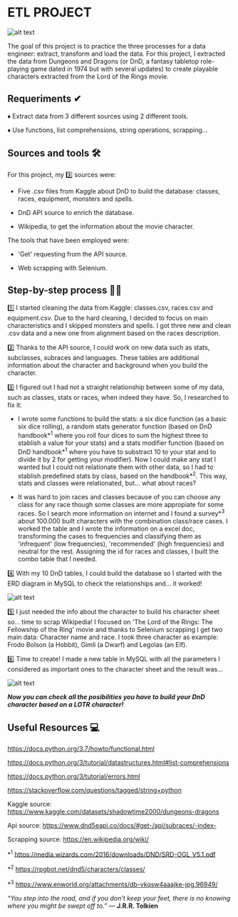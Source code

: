 # ETL PROJECT


![alt text](https://github.com/jquintanac/PROY-ETL/blob/main/img/banner3.jpg?raw=true)

The goal of this project is to practice the three processes for a data engineer: extract, transform and load the data. For this project, I extracted the data from Dungeons and Dragons (or DnD, a fantasy tabletop role-playing game dated in 1974 but with several updates) to create playable characters extracted from the Lord of the Rings movie.

## Requeriments ✔

♦ Extract data from 3 different sources using 2 different tools.
    
♦ Use functions, list comprehensions, string operations, scrapping...
    
## Sources and tools 🛠
    
For this project, my 3️⃣ sources were:
    
- Five .csv files from Kaggle about DnD to build the database: classes, races, equipment, monsters and spells. 
    
- DnD API source to enrich the database.
    
- Wikipedia, to get the information about the movie character.

The tools that have been employed were:
    
- 'Get' requesting from the API source.
    
- Web scrapping with Selenium.
    
    
## Step-by-step process 🏃‍♂️
    

1️⃣ I started cleaning the data from Kaggle: classes.csv, races.csv and equipment.csv. Due to the hard cleaning, I decided to focus on main characteristics and I skipped monsters and spells. I got three new and clean .csv data and a new one from alignment based on the races description.
    
2️⃣ Thanks to the API source, I could work on new data such as stats, subclasses, subraces and languages. These tables are additional information about the character and background when you build the character.
    
3️⃣ I figured out I had not a straight relationship between some of my data, such as classes, stats or races, when indeed they have. So, I researched to fix it:
    
- I wrote some functions to build the stats: a six dice function (as a basic six dice rolling), a random stats generator function (based on DnD handbook*<sup>1</sup> where you roll four dices to sum the highest three to stablish a value for your stats) and a stats modifier function (based on DnD handbook*<sup>1</sup> where you have to substract 10 to your stat and to divide it by 2 for getting your modifier). Now I could make any stat I wanted but I could not relationate them with other data, so I had to stablish predefined stats by class, based on the handbook*<sup>2</sup>. This way, stats and classes were relationated, but... what about races?
    
- It was hard to join races and classes because of you can choose any class for any race though some classes are more appropiate for some races. So I search more information on internet and I found a survey*<sup>3</sup> about 100.000 built characters with the combination class/race cases. I worked the table and I wrote the information on a excel doc, transforming the cases to frequencies and classifying them as 'infrequent' (low frequencies), 'recommended' (high frequencies) and neutral for the rest. Assigning the id for races and classes, I built the combo table that I needed.
    
4️⃣ With my 10 DnD tables, I could build the database so I started with the ERD diagram in MySQL to check the relationships and... it worked! 
    
![alt text](https://github.com/jquintanac/PROY-ETL/blob/main/img/EDR.png?raw=true)
    
5️⃣ I just needed the info about the character to build his character sheet so... time to scrap Wikipedia! I focused on 'The Lord of the Rings: The Fellowship of the Ring' movie and thanks to Selenium scrapping I get two main data: Character name and race. I took three character as example: Frodo Bolson (a Hobbit), Gimli (a Dwarf) and Legolas (an Elf). 

6️⃣ Time to create! I made a new table in MySQL with all the parameters I considered as important ones to the character sheet and the result was...
    
![alt text](https://github.com/jquintanac/PROY-ETL/blob/main/img/table.png?raw=true)
    
***Now you can check all the posibilities you have to build your DnD character based on a LOTR character!***

## Useful Resources 💻
    
https://docs.python.org/3.7/howto/functional.html
    
https://docs.python.org/3/tutorial/datastructures.html#list-comprehensions
    
https://docs.python.org/3/tutorial/errors.html
    
https://stackoverflow.com/questions/tagged/string+python
    
Kaggle source: https://www.kaggle.com/datasets/shadowtime2000/dungeons-dragons
    
Api source: https://www.dnd5eapi.co/docs/#get-/api/subraces/-index-

Scrapping source: https://en.wikipedia.org/wiki/
    
*<sup>1</sup> https://media.wizards.com/2016/downloads/DND/SRD-OGL_V5.1.pdf
    
*<sup>2</sup> https://rpgbot.net/dnd5/characters/classes/
    
*<sup>3</sup> https://www.enworld.org/attachments/db-vkqsw4aaajke-jpg.96949/


*“You step into the road, and if you don’t keep your feet, there is no knowing where you might be swept off to.”* ― **J.R.R. Tolkien**
